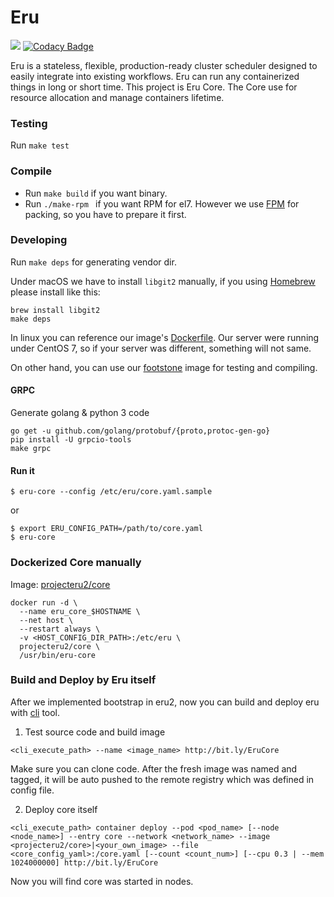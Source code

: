 Eru
====
![](https://github.com/projecteru2/cli/workflows/goreleaser/badge.svg)
[![Codacy Badge](https://api.codacy.com/project/badge/Grade/e26ca3ee697d406caa9e49b0c491ff13)](https://www.codacy.com/app/CMGS/core?utm_source=github.com&amp;utm_medium=referral&amp;utm_content=projecteru2/core&amp;utm_campaign=Badge_Grade)

Eru is a stateless, flexible, production-ready cluster scheduler designed to easily integrate into existing workflows. Eru can run any containerized things in long or short time. This project is Eru Core. The Core use for resource allocation and manage containers lifetime.

### Testing

Run ` make test `

### Compile

* Run ` make build ` if you want binary.
* Run `./make-rpm ` if you want RPM for el7. However we use [FPM](https://github.com/jordansissel/fpm) for packing, so you have to prepare it first.

### Developing

Run `make deps` for generating vendor dir.

Under macOS we have to install `libgit2` manually, if you using [Homebrew](https://brew.sh/) please install like this:

```shell
brew install libgit2
make deps
```

In linux you can reference our image's [Dockerfile](https://github.com/projecteru2/core/blob/master/Dockerfile). Our server were running under CentOS 7, so if your server was different, something will not same.

On other hand, you can use our [footstone](https://hub.docker.com/r/projecteru2/footstone/) image for testing and compiling.

#### GRPC

Generate golang & python 3 code

```shell
go get -u github.com/golang/protobuf/{proto,protoc-gen-go}
pip install -U grpcio-tools
make grpc
```

#### Run it

```shell
$ eru-core --config /etc/eru/core.yaml.sample
```

or

```shell
$ export ERU_CONFIG_PATH=/path/to/core.yaml
$ eru-core
```

### Dockerized Core manually

Image: [projecteru2/core](https://hub.docker.com/r/projecteru2/core/)

```shell
docker run -d \
  --name eru_core_$HOSTNAME \
  --net host \
  --restart always \
  -v <HOST_CONFIG_DIR_PATH>:/etc/eru \
  projecteru2/core \
  /usr/bin/eru-core
```

### Build and Deploy by Eru itself

After we implemented bootstrap in eru2, now you can build and deploy eru with [cli](https://github.com/projecteru2/cli) tool.

1. Test source code and build image

```shell
<cli_execute_path> --name <image_name> http://bit.ly/EruCore
```

Make sure you can clone code. After the fresh image was named and tagged, it will be auto pushed to the remote registry which was defined in config file.

2. Deploy core itself

```shell
<cli_execute_path> container deploy --pod <pod_name> [--node <node_name>] --entry core --network <network_name> --image <projecteru2/core>|<your_own_image> --file <core_config_yaml>:/core.yaml [--count <count_num>] [--cpu 0.3 | --mem 1024000000] http://bit.ly/EruCore
```

Now you will find core was started in nodes.
